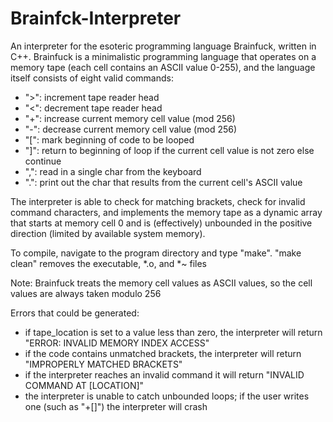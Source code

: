 Brainfck-Interpreter
====================

An interpreter for the esoteric programming language Brainfuck, written in C++.  Brainfuck is a minimalistic programming language that operates on a memory tape (each cell contains an ASCII value 0-255), and the language itself consists of eight valid commands:
* ">": increment tape reader head
* "<": decrement tape reader head
* "+": increase current memory cell value (mod 256)
* "-": decrease current memory cell value (mod 256)
* "[": mark beginning of code to be looped
* "]": return to beginning of loop if the current cell value is not zero else continue
* ",": read in a single char from the keyboard 
* ".": print out the char that results from the current cell's ASCII value


The interpreter is able to check for matching brackets, check for invalid command characters, and implements the memory tape as a dynamic array that starts at memory cell 0 and is (effectively) unbounded in the positive direction (limited by available system memory).

To compile, navigate to the program directory and type "make".  "make clean" removes the executable, *.o, and *~ files

Note: Brainfuck treats the memory cell values as ASCII values, so the cell values are always taken modulo 256

Errors that could be generated:
  * if tape_location is set to a value less than zero, the interpreter will return "ERROR: INVALID MEMORY INDEX ACCESS"
  * if the code contains unmatched brackets, the interpreter will return "IMPROPERLY MATCHED BRACKETS"
  * if the interpreter reaches an invalid command it will return "INVALID COMMAND AT [LOCATION]"
  * the interpreter is unable to catch unbounded loops; if the user writes one (such as "+[]") the interpreter will crash

